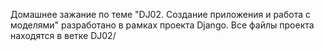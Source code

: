 Домашнее зажание по теме "DJ02. Создание приложения и работа с моделями" разработано в рамках проекта Django. Все файлы проекта находятся в ветке DJ02/
